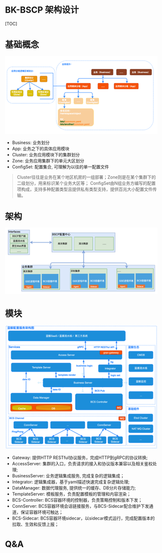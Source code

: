 BK-BSCP 架构设计
==========================

[TOC]

# 基础概念

![avatar](./img/objects.png)

* Business: 业务划分
* App: 业务之下的具体应用模块
* Cluster: 业务应用模块下的集群划分
* Zone: 业务应用集群下的单元大区划分
* ConfigSet: 配置集合, 可理解为以往的单一配置文件

> Cluster往往是业务在某个地区机房的一组部署；Zone则是在某个集群下的二级划分，用来标识某个业务大区等；
> ConfigSet由N组业务方编写的配置项构成，支持多种配置类型且提供私有类型支持，提供百兆大小配置文件传输。

# 架构

![avatar](./img/overview.png)

# 模块

![avatar](./img/arch.png)

* Gateway: 提供HTTP RESTful协议服务，完成HTTP到gRPC的协议转换;
* AccessServer: 集群的入口，负责请求的接入和协议版本兼容以及相关鉴权处理;
* BusinessServer: 业务逻辑集成服务, 完成复杂的逻辑集成；
* Integrator: 逻辑集成器，基于yaml描述快速完成复杂逻辑处理;
* DataManager: 数据代理服务, 提供统一的缓存、DB分片存储能力;
* TemplateServer: 模板服务，负责配置模板的管理和内容渲染；
* BCS-Controller: BCS容器环境的控制器，负责策略控制和版本下发；
* ConnServer: BCS容器环境会话链接服务，与BCS-Sidecar配合维护下发通道，保证容器环境可触达；
* BCS-Sidecar: BCS容器环境sidecar，以sidecar模式运行，完成配置版本的拉取、生效和反馈上报；

# Q&A
